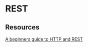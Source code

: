 # REST

## Resources

[A beginners guide to HTTP and REST](https://code.tutsplus.com/tutorials/a-beginners-guide-to-http-and-rest--net-16340)  
